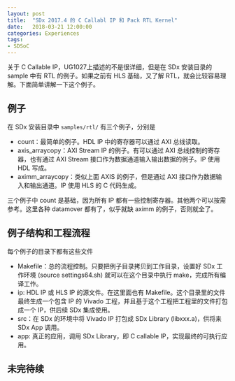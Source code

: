 ```yaml
---
layout: post
title:  "SDx 2017.4 的 C Callabl IP 和 Pack RTL Kernel"
date:   2018-03-21 12:00:00
categories: Experiences
tags:
- SDSoC
---
```


关于 C Callable IP，UG1027上描述的不是很详细，但是在 SDx 安装目录的 sample 中有 RTL 的例子。如果之前有 HLS 基础，又了解 RTL，就会比较容易理解。下面简单讲解一下这个例子。

## 例子

在 SDx 安装目录中 `samples/rtl/` 有三个例子，分别是

- count：最简单的例子。HDL IP 中的寄存器可以通过 AXI 总线读取。
- axis_arraycopy：AXI Stream IP 的例子。有可以通过 AXI 总线控制的寄存器，也有通过 AXI Stream 接口作为数据通道输入输出数据的例子。IP 使用 HDL 写成。
- aximm_arraycopy：类似上面 AXIS 的例子，但是通过 AXI 接口作为数据输入和输出通道。IP 使用 HLS 的 C 代码生成。

三个例子中 count 是基础，因为所有 IP 都有一些控制寄存器。其他两个可以按需参考。这里各种 datamover 都有了，似乎就缺 aximm 的例子，否则就全了。

## 例子结构和工程流程

每个例子的目录下都有这些文件

- Makefile：总的流程控制。只要把例子目录拷贝到工作目录，设置好 SDx 工作环境 (source settings64.sh) 就可以在这个目录中执行 make，完成所有编译工作。
- ip: HDL IP 或 HLS IP 的源文件。在这里面也有 Makefile。这个目录里的文件最终生成一个包含 IP 的 Vivado 工程，并且基于这个工程把工程里的文件打包成一个 IP，供后续 SDx 集成使用。
- src：在 SDx 的环境中将 Vivado IP 打包成 SDx Library (libxxx.a)，供将来 SDx App 调用。
- app: 真正的应用，调用 SDx Library，即 C callable IP，实现最终的可执行应用。


## 未完待续


